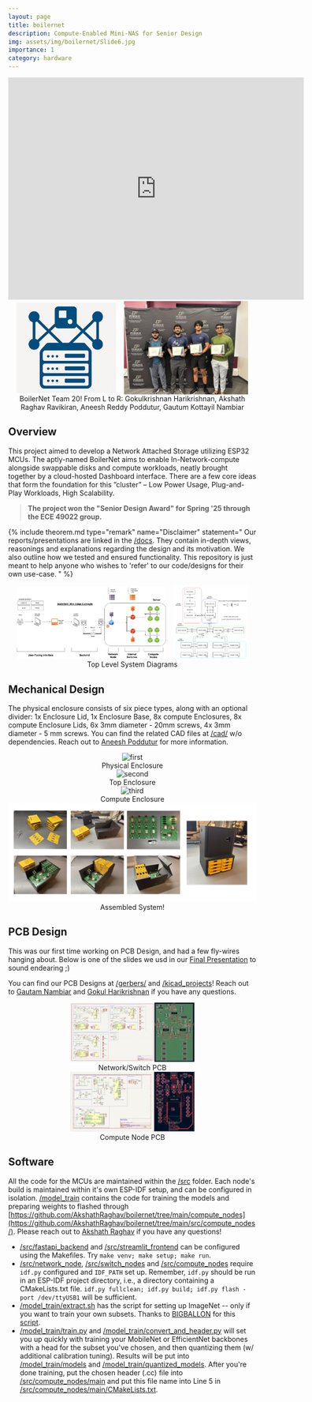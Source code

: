 ```yaml
---
layout: page
title: boilernet
description: Compute-Enabled Mini-NAS for Senior Design
img: assets/img/boilernet/Slide6.jpg
importance: 1
category: hardware 
---
```


<div align="center">
<iframe width="600" height="450" src="https://www.youtube.com/embed/jUlh9KClEwE" title="BoilerNet Overview + Demo -  Senior Design Award - ECE 49022 Spring &#39;25 - Purdue" frameborder="0" allow="accelerometer; autoplay; clipboard-write; encrypted-media; gyroscope; picture-in-picture; web-share" referrerpolicy="strict-origin-when-cross-origin" allowfullscreen></iframe>
</div>

<div style="display: flex; justify-content: center; align-items: center; gap: 1rem;">
  <img src="/assets/img/boilernet/logo.png" alt="logo" style="width: 40%;" />
  <img src="/assets/img/boilernet/boilerNAS_people.jpeg" alt="people" style="width: 50%;" />
</div>

<div class="caption" align="center">
    BoilerNet Team 20! 
    From L to R: Gokulkrishnan Harikrishnan, Akshath Raghav Ravikiran, Aneesh Reddy Poddutur, Gautum Kottayil Nambiar
</div>

## Overview 

This project aimed to develop a Network Attached Storage utilizing ESP32 MCUs. The aptly-named BoilerNet aims to enable In-Network-compute alongside swappable disks and compute workloads, neatly brought together by a cloud-hosted Dashboard interface. There are a few core ideas that form the foundation for this ”cluster” – Low Power Usage, Plug-and-Play Workloads, High Scalability. 

> **The project won the "Senior Design Award" for Spring '25 through the ECE 49022 group.**


{% include theorem.md 
  type="remark"
  name="Disclaimer"
  statement="
    Our reports/presentations are linked in the [/docs](https://github.com/AkshathRaghav/boilernet/tree/main/docs/). They contain in-depth views, reasonings and explanations regarding the design and its motivation. We also outline how we tested and ensured functionality. This repository is just meant to help anyone who wishes to 'refer' to our code/designs for their own use-case. 
  "
%}


<div style="display: flex; justify-content: center; align-items: center; gap: 1rem;">
  <img src="/assets/img/boilernet/top_level.png" alt="logo" style="width: 60%;" />
  <img src="/assets/img/boilernet/top_level_system.png" alt="people" style="width: 30%;" />
</div>
<div class="caption" align="center">
    Top Level System Diagrams
</div>


## Mechanical Design

The physical enclosure consists of six piece types, along with an optional divider: 1x Enclosure Lid, 1x Enclosure Base, 8x compute Enclosures, 8x compute Enclosure Lids, 6x
3mm diameter - 20mm screws, 4x 3mm diameter - 5 mm screws. You can find the related CAD files at [/cad/](https://github.com/AkshathRaghav/boilernet/tree/main/cad/) w/o dependencies. Reach out to [Aneesh Poddutur](https://www.linkedin.com/in/aneesh-poddutur/) for more information. 


<div align="center">
  <img src="/assets/img/boilernet/mechanical_first.png" alt="first" style="width: 40%;"/>
  <caption> 
</div>
<div class="caption" align="center">
    Physical Enclosure
</div>

<div align="center">
  <img src="/assets/img/boilernet/second.drawio.png" alt="second" style="width: 40%;"/>
</div>
<div class="caption" align="center">
    Top Enclosure
</div>

<div align="center">
  <img src="/assets/img/boilernet/mechanical_third.png" alt="third" style="width: 40%;"/>
</div>
<div class="caption" align="center">
    Compute Enclosure
</div>

<div align="center">
  <img src="/assets/img/boilernet/Slide6.jpg" alt="third" style="height: 50%;"/>
</div>
<div class="caption" align="center">
    Assembled System!
</div>

## PCB Design

This was our first time working on PCB Design, and had a few fly-wires hanging about. Below is one of the slides we usd in our [Final Presentation](/docs/Final%20Design%20Review.pdf) to sound endearing ;)

You can find our PCB Designs at [/gerbers/](https://github.com/AkshathRaghav/boilernet/tree/main/gerbers/) and [/kicad_projects](https://github.com/AkshathRaghav/boilernet/tree/main/kicad_projects/)! Reach out to [Gautam Nambiar](https://www.linkedin.com/in/gautam-nambiar-821479251/) and [Gokul Harikrishnan](https://www.linkedin.com/in/gokulkrishnan-harikrishnan-40334b227/) if you have any questions.



<div align="center">
  <img src="/assets/img/boilernet/pcb_network.png" alt="third" style="width: 50%;"/>
</div>
<div class="caption" align="center">
    Network/Switch PCB
</div>

<div align="center">
  <img src="/assets/img/boilernet/pcb_compute.png" alt="third" style="width: 50%;"/>
</div>
<div class="caption" align="center">
    Compute Node PCB
</div>

## Software 

All the code for the MCUs are maintained within the [/src](https://github.com/AkshathRaghav/boilernet/tree/main/src/) folder. Each node's build is maintained within it's own ESP-IDF setup, and can be configured in isolation. 
[/model_train](https://github.com/AkshathRaghav/boilernet/tree/main/model_train/) contains the code for training the models and preparing weights to flashed through [https://github.com/AkshathRaghav/boilernet/tree/main/compute_nodes](https://github.com/AkshathRaghav/boilernet/tree/main/src/compute_nodes/). Please reach out to [Akshath Raghav](https://www.linkedin.com/in/akshathrr/) if you have any questions!

- [/src/fastapi_backend](https://github.com/AkshathRaghav/boilernet/tree/main/src/fastapi_backend/) and [/src/streamlit_frontend](https://github.com/AkshathRaghav/boilernet/tree/main/src/streamlit_frontend/) can be configured using the Makefiles. Try `make venv; make setup; make run`. 
- [/src/network_node](https://github.com/AkshathRaghav/boilernet/tree/main/src/network_node/), [/src/switch_nodes](https://github.com/AkshathRaghav/boilernet/tree/main/src/switch_nodes/) and [/src/compute_nodes](https://github.com/AkshathRaghav/boilernet/tree/main/src/compute_nodes/) require `idf.py` configured and `IDF_PATH` set up. Remember, `idf.py` should be run in an ESP-IDF project directory, i.e., a directory containing a CMakeLists.txt file. `idf.py fullclean; idf.py build; idf.py flash -port /dev/ttyUSB1` will be sufficient. 
- [/model_train/extract.sh](https://github.com/AkshathRaghav/boilernet/tree/main/model_train/extract.sh) has the script for setting up ImageNet -- only if you want to train your own subsets. Thanks to [BIGBALLON](https://gist.github.com/BIGBALLON) for this [script](https://gist.github.com/BIGBALLON/8a71d225eff18d88e469e6ea9b39cef4). 
- [/model_train/train.py](https://github.com/AkshathRaghav/boilernet/tree/main/model_train/train.py) and [/model_train/convert_and_header.py](https://github.com/AkshathRaghav/boilernet/tree/main/model_train/convert_and_header.py) will set you up quickly with training your MobileNet or EfficientNet backbones with a head for the subset you've chosen, and then quantizing them (w/ additional calibration tuning). Results will be put into [/model_train/models](https://github.com/AkshathRaghav/boilernet/tree/main/model_train/models/) and [/model_train/quantized_models](https://github.com/AkshathRaghav/boilernet/tree/main/model_train/quantized_models/). After you're done training, put the chosen header (.cc) file into [/src/compute_nodes/main](https://github.com/AkshathRaghav/boilernet/tree/main/src/compute_nodes/main/) and put this file name into Line 5 in [/src/compute_nodes/main/CMakeLists.txt](/src/compute_nodes/main/CMakeLists.txt). 
